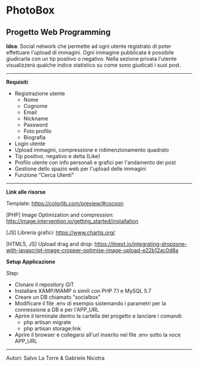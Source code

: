 PhotoBox
===
Progetto Web Programming
---
**Idea**: Social network che permette ad ogni utente registrato di poter effettuare l'upload di immagini.
Ogni immagine pubblicata è possibile giudicarla con un tip positivo o negativo.
Nella sezione privata l'utente visualizzerà qualche indice statistico su come sono giudicati i suoi post.

---
**Requisiti**

* Registrazione utente
    * Nome
    * Cognome
    * Email
    * Nickname
    * Password
    * Foto profilo
    * Biografia
* Login utente
* Upload immagini, compressione e ridimenzionamento quadrato
* Tip positivo, negativo e delta (Like)
* Profilo utente con info personali e grafici per l'andamento dei post
* Gestione dello spazio web per l'upload delle immagini
* Funzione "Cerca Utenti"

---

**Link alle risorse**

Template: https://colorlib.com/preview/#cocoon

[PHP] Image Optimization and compression: http://image.intervention.io/getting_started/installation

[JS] Libreria grafici: https://www.chartjs.org/

[HTML5, JS] Upload drag and drop: https://itnext.io/integrating-dropzone-with-javascript-image-cropper-optimise-image-upload-e22b12ac0d8a

**Setup Applicazione**

Step:
* Clonare il repository GIT
* Installare XAMP/MAMP o simili con PHP 7.1 e MySQL 5.7
* Creare un DB chiamato "socialbox"
* Modificare il file .env di esempio sistemando i parametri per la connessione a DB e per l'APP_URL
* Aprire il terminale dentro la cartella del progetto e lanciare i comandi: 
    * php artisan migrate
    * php artisan storage:link
* Aprire il browser e collegarsi all'url inserito nel file .env sotto la voce APP_URL

---

Autori: Salvo La Torre & Gabriele Nicotra
